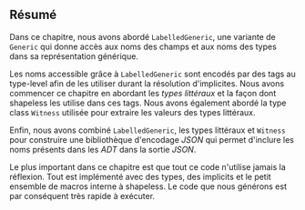 ## Résumé

Dans ce chapitre, nous avons abordé `LabelledGeneric`,
une variante de `Generic` qui donne accès aux noms des
champs et aux noms des types dans sa représentation générique.

Les noms accessible grâce à `LabelledGeneric` sont encodés par des tags au type-level afin de les utiliser durant la résolution d'implicites.
Nous avons commencer ce chapitre en abordant les *types littéraux*
et la façon dont shapeless les utilise dans ces tags.
Nous avons également abordé la type class `Witness` utilisée pour
extraire les valeurs des types littéraux.

Enfin, nous avons combiné `LabelledGeneric`, les types littéraux et `Witness`
pour construire une bibliothèque d'encodage *JSON* qui permet d'inclure les noms présents dans les *ADT* dans la sortie *JSON*.

Le plus important dans ce chapitre est que tout ce code n'utilise jamais la réflexion.
Tout est implémenté avec des types, des implicits et le petit ensemble de macros interne à shapeless.
Le code que nous générons est par conséquent très rapide à exécuter.
